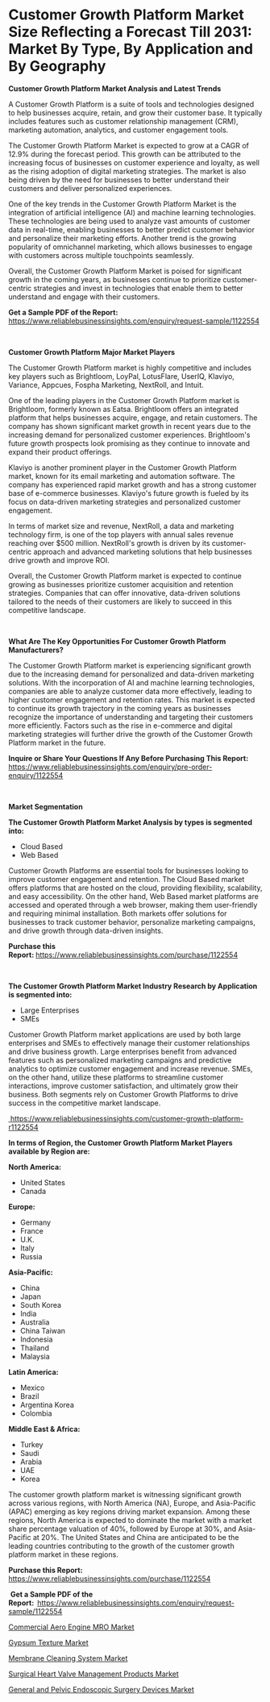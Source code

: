 <p><h1>Customer Growth Platform Market Size Reflecting a Forecast Till 2031: Market By Type, By Application and By Geography</h1></p><p><strong>Customer Growth Platform Market Analysis and Latest Trends</strong></p>
<p><p>A Customer Growth Platform is a suite of tools and technologies designed to help businesses acquire, retain, and grow their customer base. It typically includes features such as customer relationship management (CRM), marketing automation, analytics, and customer engagement tools.</p><p>The Customer Growth Platform Market is expected to grow at a CAGR of 12.9% during the forecast period. This growth can be attributed to the increasing focus of businesses on customer experience and loyalty, as well as the rising adoption of digital marketing strategies. The market is also being driven by the need for businesses to better understand their customers and deliver personalized experiences.</p><p>One of the key trends in the Customer Growth Platform Market is the integration of artificial intelligence (AI) and machine learning technologies. These technologies are being used to analyze vast amounts of customer data in real-time, enabling businesses to better predict customer behavior and personalize their marketing efforts. Another trend is the growing popularity of omnichannel marketing, which allows businesses to engage with customers across multiple touchpoints seamlessly.</p><p>Overall, the Customer Growth Platform Market is poised for significant growth in the coming years, as businesses continue to prioritize customer-centric strategies and invest in technologies that enable them to better understand and engage with their customers.</p></p>
<p><strong>Get a Sample PDF of the Report:&nbsp;</strong> <a href="https://www.reliablebusinessinsights.com/enquiry/request-sample/1122554">https://www.reliablebusinessinsights.com/enquiry/request-sample/1122554</a></p>
<p>&nbsp;</p>
<p><strong>Customer Growth Platform Major Market Players</strong></p>
<p><p>The Customer Growth Platform market is highly competitive and includes key players such as Brightloom, LoyPal, LotusFlare, UserIQ, Klaviyo, Variance, Appcues, Fospha Marketing, NextRoll, and Intuit. </p><p>One of the leading players in the Customer Growth Platform market is Brightloom, formerly known as Eatsa. Brightloom offers an integrated platform that helps businesses acquire, engage, and retain customers. The company has shown significant market growth in recent years due to the increasing demand for personalized customer experiences. Brightloom's future growth prospects look promising as they continue to innovate and expand their product offerings.</p><p>Klaviyo is another prominent player in the Customer Growth Platform market, known for its email marketing and automation software. The company has experienced rapid market growth and has a strong customer base of e-commerce businesses. Klaviyo's future growth is fueled by its focus on data-driven marketing strategies and personalized customer engagement.</p><p>In terms of market size and revenue, NextRoll, a data and marketing technology firm, is one of the top players with annual sales revenue reaching over $500 million. NextRoll's growth is driven by its customer-centric approach and advanced marketing solutions that help businesses drive growth and improve ROI.</p><p>Overall, the Customer Growth Platform market is expected to continue growing as businesses prioritize customer acquisition and retention strategies. Companies that can offer innovative, data-driven solutions tailored to the needs of their customers are likely to succeed in this competitive landscape.</p></p>
<p>&nbsp;</p>
<p><strong>What Are The Key Opportunities For Customer Growth Platform Manufacturers?</strong></p>
<p><p>The Customer Growth Platform market is experiencing significant growth due to the increasing demand for personalized and data-driven marketing solutions. With the incorporation of AI and machine learning technologies, companies are able to analyze customer data more effectively, leading to higher customer engagement and retention rates. This market is expected to continue its growth trajectory in the coming years as businesses recognize the importance of understanding and targeting their customers more efficiently. Factors such as the rise in e-commerce and digital marketing strategies will further drive the growth of the Customer Growth Platform market in the future.</p></p>
<p><strong>Inquire or Share Your Questions If Any Before Purchasing This Report:</strong> <a href="https://www.reliablebusinessinsights.com/enquiry/pre-order-enquiry/1122554">https://www.reliablebusinessinsights.com/enquiry/pre-order-enquiry/1122554</a></p>
<p>&nbsp;</p>
<p><strong>Market Segmentation</strong></p>
<p><strong>The Customer Growth Platform Market Analysis by types is segmented into:</strong></p>
<p><ul><li>Cloud Based</li><li>Web Based</li></ul></p>
<p><p>Customer Growth Platforms are essential tools for businesses looking to improve customer engagement and retention. The Cloud Based market offers platforms that are hosted on the cloud, providing flexibility, scalability, and easy accessibility. On the other hand, Web Based market platforms are accessed and operated through a web browser, making them user-friendly and requiring minimal installation. Both markets offer solutions for businesses to track customer behavior, personalize marketing campaigns, and drive growth through data-driven insights.</p></p>
<p><strong>Purchase this Report:&nbsp;</strong><a href="https://www.reliablebusinessinsights.com/purchase/1122554">https://www.reliablebusinessinsights.com/purchase/1122554</a></p>
<p>&nbsp;</p>
<p><strong>The Customer Growth Platform Market Industry Research by Application is segmented into:</strong></p>
<p><ul><li>Large Enterprises</li><li>SMEs</li></ul></p>
<p><p>Customer Growth Platform market applications are used by both large enterprises and SMEs to effectively manage their customer relationships and drive business growth. Large enterprises benefit from advanced features such as personalized marketing campaigns and predictive analytics to optimize customer engagement and increase revenue. SMEs, on the other hand, utilize these platforms to streamline customer interactions, improve customer satisfaction, and ultimately grow their business. Both segments rely on Customer Growth Platforms to drive success in the competitive market landscape.</p></p>
<p><a href="https://www.reliablebusinessinsights.com/customer-growth-platform-r1122554">&nbsp;https://www.reliablebusinessinsights.com/customer-growth-platform-r1122554</a></p>
<p><strong>In terms of Region, the Customer Growth Platform Market Players available by Region are:</strong></p>
<p>
    <p> <strong> North America: </strong>
        <ul>
            <li>United States</li>
            <li>Canada</li>
        </ul>
        </p> 
    <p> <strong> Europe: </strong>
        <ul>
            <li>Germany</li>
            <li>France</li>
            <li>U.K.</li>
            <li>Italy</li>
            <li>Russia</li>
        </ul>
        </p> 
    <p> <strong> Asia-Pacific: </strong>
        <ul>
            <li>China</li>
            <li>Japan</li>
            <li>South Korea</li>
            <li>India</li>
            <li>Australia</li>
            <li>China Taiwan</li>
            <li>Indonesia</li>
            <li>Thailand</li>
            <li>Malaysia</li>
        </ul>
        </p> 
    <p> <strong> Latin America: </strong>
        <ul>
            <li>Mexico</li>
            <li>Brazil</li>
            <li>Argentina Korea</li>
            <li>Colombia</li>
        </ul>
        </p> 
    <p> <strong> Middle East & Africa: </strong>
        <ul>
            <li>Turkey</li>
            <li>Saudi</li>
            <li>Arabia</li>
            <li>UAE</li>
            <li>Korea</li>
        </ul>
    </p>
    </p>
<p><p>The customer growth platform market is witnessing significant growth across various regions, with North America (NA), Europe, and Asia-Pacific (APAC) emerging as key regions driving market expansion. Among these regions, North America is expected to dominate the market with a market share percentage valuation of 40%, followed by Europe at 30%, and Asia-Pacific at 20%. The United States and China are anticipated to be the leading countries contributing to the growth of the customer growth platform market in these regions.</p></p>
<p><strong>Purchase this Report: </strong><a href="https://www.reliablebusinessinsights.com/purchase/1122554">https://www.reliablebusinessinsights.com/purchase/1122554</a></p>
<p>&nbsp;<strong>Get a Sample PDF of the Report:&nbsp;&nbsp;</strong><a href="https://www.reliablebusinessinsights.com/enquiry/request-sample/1122554">https://www.reliablebusinessinsights.com/enquiry/request-sample/1122554</a></p>
<p><strong></strong></p>
<p><p><a href="https://www.linkedin.com/pulse/commercial-aero-engine-mro-market-share-analysis-growth-trends-bqlxc">Commercial Aero Engine MRO Market</a></p><p><a href="https://github.com/bmorecock/Market-Research-Report-List-4/blob/main/gypsum-texture-market.md">Gypsum Texture Market</a></p><p><a href="https://issuu.com/reportprime-2/docs/membrane-cleaning-system-market-size-2030.pptx">Membrane Cleaning System Market</a></p><p><a href="https://medium.com/@ruhinayunsa/emerging-trends-in-surgical-heart-valve-management-products-market-global-outlook-and-future-e88a5ba70232">Surgical Heart Valve Management Products Market</a></p><p><a href="https://medium.com/@ruhinayunsa/comprehensive-analysis-of-the-global-general-and-pelvic-endoscopic-surgery-devices-market-growth-1538fdadd43b">General and Pelvic Endoscopic Surgery Devices Market</a></p></p>